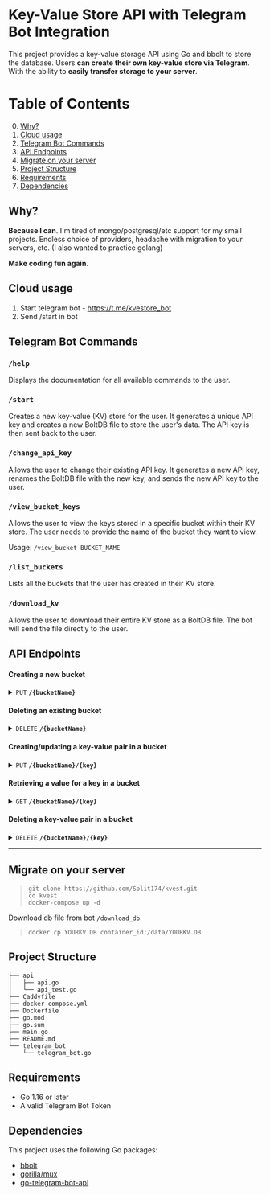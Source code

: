 # Key-Value Store API with Telegram Bot Integration

This project provides a key-value storage API using Go and bbolt to store the database. Users **can create their own key-value store via Telegram**. With the ability to **easily transfer storage to your server**.

# Table of Contents

0. [Why?](#why)
1. [Cloud usage](#cloud-usage)
2. [Telegram Bot Commands](#telegram-bot-commands)
3. [API Endpoints](#api-endpoints)
4. [Migrate on your server](#migrate-on-your-server)
5. [Project Structure](#project-structure)
6. [Requirements](#requirements)
7. [Dependencies](#dependencies)

## Why?

**Because I can**. I'm tired of mongo/postgresql/etc support for my small projects. Endless choice of providers, headache with migration to your servers, etc. (I also wanted to practice golang)

**Make coding fun again.**

## Cloud usage

1. Start telegram bot - https://t.me/kvestore_bot
2. Send /start in bot

## Telegram Bot Commands


### `/help`
Displays the documentation for all available commands to the user.

### `/start`
Creates a new key-value (KV) store for the user. It generates a unique API key and creates a new BoltDB file to store the user's data. The API key is then sent back to the user.

### `/change_api_key`
Allows the user to change their existing API key. It generates a new API key, renames the BoltDB file with the new key, and sends the new API key to the user.

### `/view_bucket_keys`
Allows the user to view the keys stored in a specific bucket within their KV store. The user needs to provide the name of the bucket they want to view.

Usage: `/view_bucket BUCKET_NAME`

### `/list_buckets`
Lists all the buckets that the user has created in their KV store.

### `/download_kv`
Allows the user to download their entire KV store as a BoltDB file. The bot will send the file directly to the user.


## API Endpoints

#### Creating a new bucket

<details>
 <summary><code>PUT</code> <code><b>/</b><b>{bucketName}</b></code></summary>

##### Parameters

> | name      |  type     | data type   | description                 |
> |-----------|-----------|-------------|-----------------------------|
> | `bucketName` |  required | string      | Name of the bucket to create |

##### Responses

> | http code     | content-type         | response                              |
> |---------------|----------------------|---------------------------------------|
> | `200`         | `text/plain;charset=UTF-8` | `Bucket created successfully`          |
> | `405`         | `text/plain;charset=UTF-8` | `Bucket name 'system' not allowed`     |
> | `500`         | `text/plain;charset=UTF-8` | `Internal Server Error`                |

##### Example cURL

> ```shell
>  curl -X PUT -H "API-KEY: your_api_key" https://kvest.store/yourBucketName
> ```

</details>

#### Deleting an existing bucket

<details>
 <summary><code>DELETE</code> <code><b>/</b><b>{bucketName}</b></code></summary>

##### Parameters

> | name      |  type     | data type   | description                 |
> |-----------|-----------|-------------|-----------------------------|
> | `bucketName` |  required | string      | Name of the bucket to delete |

##### Responses

> | http code     | content-type            | response                              |
> |---------------|-------------------------|---------------------------------------|
> | `200`         | `text/plain;charset=UTF-8` | `Bucket deleted successfully`          |
> | `500`         | `text/plain;charset=UTF-8` | `Internal Server Error`                |

##### Example cURL

> ```shell
>  curl -X DELETE -H "API-KEY: your_api_key" https://kvest.store/yourBucketName
> ```

</details>

#### Creating/updating a key-value pair in a bucket

<details>
 <summary><code>PUT</code> <code><b>/</b><b>{bucketName}/{key}</b></code></summary>

##### Parameters

> | name      |  type     | data type   | description                 |
> |-----------|-----------|-------------|-----------------------------|
> | `bucketName` |  required | string      | Name of the bucket |
> | `key` |  required | string | Name of the key within the bucket |
> | None (body) |  required | object (JSON) | Value to be set for the key |

##### Responses

> | http code     | content-type            | response                              |
> |---------------|-------------------------|---------------------------------------|
> | `200`         | `text/plain;charset=UTF-8` | None                                   |
> | `400`         | `text/plain;charset=UTF-8` | `Bad Request`                          |
> | `500`         | `text/plain;charset=UTF-8` | `Internal Server Error`                |

##### Example cURL

> ```shell
>  curl -X PUT -H "API-KEY: your_api_key" -H "Content-Type: application/json" --data '{"key": "value"}' https://kvest.store/yourBucketName/yourKey
> ```

</details>

#### Retrieving a value for a key in a bucket

<details>
 <summary><code>GET</code> <code><b>/</b><b>{bucketName}/{key}</b></code></summary>

##### Parameters

> | name      |  type     | data type   | description                 |
> |-----------|-----------|-------------|-----------------------------|
> | `bucketName` |  required | string      | Name of the bucket |
> | `key` | required | string | Name of the key within the bucket |

##### Responses

> | http code     | content-type            | response                              |
> |---------------|-------------------------|---------------------------------------|
> | `200`         | `application/json`       | JSON object representing the value     |
> | `404`         | `text/plain;charset=UTF-8` | `Key not found`                        |
> | `500`         | `text/plain;charset=UTF-8` | `Internal Server Error`                |

##### Example cURL

> ```shell
>  curl -X GET -H "API-KEY: your_api_key" https://kvest.store/yourBucketName/yourKey
> ```

</details>

#### Deleting a key-value pair in a bucket

<details>
 <summary><code>DELETE</code> <code><b>/</b><b>{bucketName}/{key}</b></code></summary>

##### Parameters

> | name      |  type     | data type   | description                 |
> |-----------|-----------|-------------|-----------------------------|
> | `bucketName` |  required | string      | Name of the bucket |
> | `key` |  required | string | Name of the key within the bucket |

##### Responses

> | http code     | content-type            | response                              |
> |---------------|-------------------------|---------------------------------------|
> | `200`         | `text/plain;charset=UTF-8` | None                                   |
> | `500`         | `text/plain;charset=UTF-8` | `Internal Server Error`                |

##### Example cURL

> ```shell
>  curl -X DELETE -H "API-KEY: your_api_key" https://kvest.store/yourBucketName/yourKey
> ```

</details>

---

## Migrate on your server

> ```shell
> git clone https://github.com/Split174/kvest.git
> cd kvest
> docker-compose up -d
> ```
Download db file from bot `/download_db`.
> ```shell
> docker cp YOURKV.DB container_id:/data/YOURKV.DB
> ```

## Project Structure
```
├── api
│   ├── api.go
│   └── api_test.go
├── Caddyfile
├── docker-compose.yml
├── Dockerfile
├── go.mod
├── go.sum
├── main.go
├── README.md
└── telegram_bot
    └── telegram_bot.go
```
## Requirements

- Go 1.16 or later
- A valid Telegram Bot Token

## Dependencies

This project uses the following Go packages:
- [bbolt](https://github.com/etcd-io/bbolt)
- [gorilla/mux](https://github.com/gorilla/mux)
- [go-telegram-bot-api](https://github.com/go-telegram-bot-api/telegram-bot-api)

